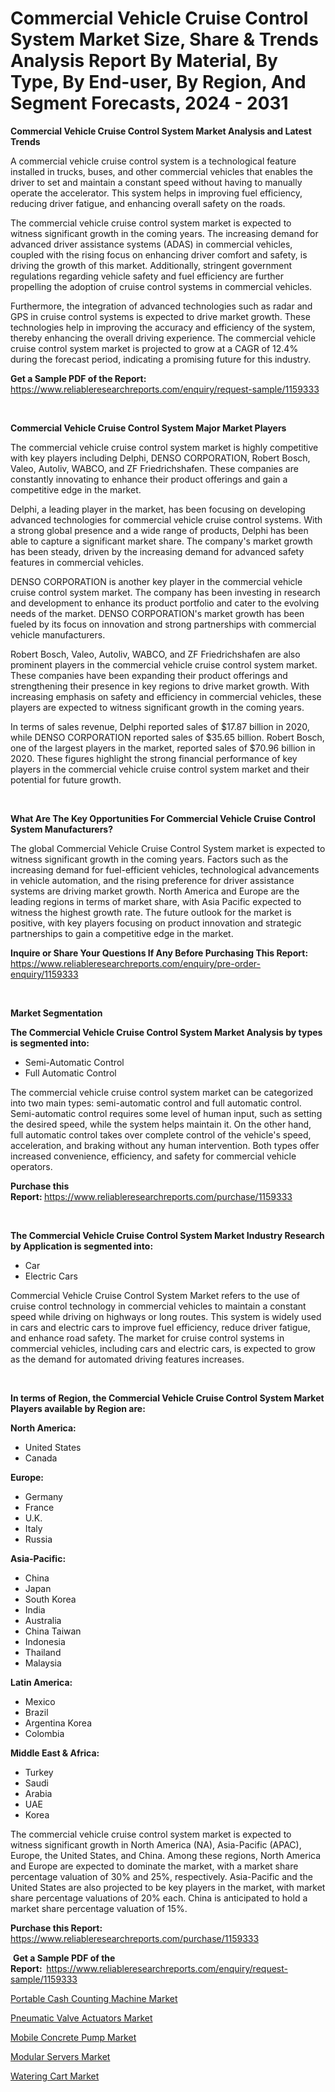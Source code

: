 <p><h1>Commercial Vehicle Cruise Control System Market Size, Share & Trends Analysis Report By Material, By Type, By End-user, By Region, And Segment Forecasts, 2024 - 2031</h1></p><p><strong>Commercial Vehicle Cruise Control System Market Analysis and Latest Trends</strong></p>
<p><p>A commercial vehicle cruise control system is a technological feature installed in trucks, buses, and other commercial vehicles that enables the driver to set and maintain a constant speed without having to manually operate the accelerator. This system helps in improving fuel efficiency, reducing driver fatigue, and enhancing overall safety on the roads.</p><p>The commercial vehicle cruise control system market is expected to witness significant growth in the coming years. The increasing demand for advanced driver assistance systems (ADAS) in commercial vehicles, coupled with the rising focus on enhancing driver comfort and safety, is driving the growth of this market. Additionally, stringent government regulations regarding vehicle safety and fuel efficiency are further propelling the adoption of cruise control systems in commercial vehicles.</p><p>Furthermore, the integration of advanced technologies such as radar and GPS in cruise control systems is expected to drive market growth. These technologies help in improving the accuracy and efficiency of the system, thereby enhancing the overall driving experience. The commercial vehicle cruise control system market is projected to grow at a CAGR of 12.4% during the forecast period, indicating a promising future for this industry.</p></p>
<p><strong>Get a Sample PDF of the Report:&nbsp;</strong> <a href="https://www.reliableresearchreports.com/enquiry/request-sample/1159333">https://www.reliableresearchreports.com/enquiry/request-sample/1159333</a></p>
<p>&nbsp;</p>
<p><strong>Commercial Vehicle Cruise Control System Major Market Players</strong></p>
<p><p>The commercial vehicle cruise control system market is highly competitive with key players including Delphi, DENSO CORPORATION, Robert Bosch, Valeo, Autoliv, WABCO, and ZF Friedrichshafen. These companies are constantly innovating to enhance their product offerings and gain a competitive edge in the market.</p><p>Delphi, a leading player in the market, has been focusing on developing advanced technologies for commercial vehicle cruise control systems. With a strong global presence and a wide range of products, Delphi has been able to capture a significant market share. The company's market growth has been steady, driven by the increasing demand for advanced safety features in commercial vehicles.</p><p>DENSO CORPORATION is another key player in the commercial vehicle cruise control system market. The company has been investing in research and development to enhance its product portfolio and cater to the evolving needs of the market. DENSO CORPORATION's market growth has been fueled by its focus on innovation and strong partnerships with commercial vehicle manufacturers.</p><p>Robert Bosch, Valeo, Autoliv, WABCO, and ZF Friedrichshafen are also prominent players in the commercial vehicle cruise control system market. These companies have been expanding their product offerings and strengthening their presence in key regions to drive market growth. With increasing emphasis on safety and efficiency in commercial vehicles, these players are expected to witness significant growth in the coming years.</p><p>In terms of sales revenue, Delphi reported sales of $17.87 billion in 2020, while DENSO CORPORATION reported sales of $35.65 billion. Robert Bosch, one of the largest players in the market, reported sales of $70.96 billion in 2020. These figures highlight the strong financial performance of key players in the commercial vehicle cruise control system market and their potential for future growth.</p></p>
<p>&nbsp;</p>
<p><strong>What Are The Key Opportunities For Commercial Vehicle Cruise Control System Manufacturers?</strong></p>
<p><p>The global Commercial Vehicle Cruise Control System market is expected to witness significant growth in the coming years. Factors such as the increasing demand for fuel-efficient vehicles, technological advancements in vehicle automation, and the rising preference for driver assistance systems are driving market growth. North America and Europe are the leading regions in terms of market share, with Asia Pacific expected to witness the highest growth rate. The future outlook for the market is positive, with key players focusing on product innovation and strategic partnerships to gain a competitive edge in the market.</p></p>
<p><strong>Inquire or Share Your Questions If Any Before Purchasing This Report:</strong> <a href="https://www.reliableresearchreports.com/enquiry/pre-order-enquiry/1159333">https://www.reliableresearchreports.com/enquiry/pre-order-enquiry/1159333</a></p>
<p>&nbsp;</p>
<p><strong>Market Segmentation</strong></p>
<p><strong>The Commercial Vehicle Cruise Control System Market Analysis by types is segmented into:</strong></p>
<p><ul><li>Semi-Automatic Control</li><li>Full Automatic Control</li></ul></p>
<p><p>The commercial vehicle cruise control system market can be categorized into two main types: semi-automatic control and full automatic control. Semi-automatic control requires some level of human input, such as setting the desired speed, while the system helps maintain it. On the other hand, full automatic control takes over complete control of the vehicle's speed, acceleration, and braking without any human intervention. Both types offer increased convenience, efficiency, and safety for commercial vehicle operators.</p></p>
<p><strong>Purchase this Report:&nbsp;</strong><a href="https://www.reliableresearchreports.com/purchase/1159333">https://www.reliableresearchreports.com/purchase/1159333</a></p>
<p>&nbsp;</p>
<p><strong>The Commercial Vehicle Cruise Control System Market Industry Research by Application is segmented into:</strong></p>
<p><ul><li>Car</li><li>Electric Cars</li></ul></p>
<p><p>Commercial Vehicle Cruise Control System Market refers to the use of cruise control technology in commercial vehicles to maintain a constant speed while driving on highways or long routes. This system is widely used in cars and electric cars to improve fuel efficiency, reduce driver fatigue, and enhance road safety. The market for cruise control systems in commercial vehicles, including cars and electric cars, is expected to grow as the demand for automated driving features increases.</p></p>
<p>&nbsp;</p>
<p><strong>In terms of Region, the Commercial Vehicle Cruise Control System Market Players available by Region are:</strong></p>
<p>
    <p> <strong> North America: </strong>
        <ul>
            <li>United States</li>
            <li>Canada</li>
        </ul>
        </p> 
    <p> <strong> Europe: </strong>
        <ul>
            <li>Germany</li>
            <li>France</li>
            <li>U.K.</li>
            <li>Italy</li>
            <li>Russia</li>
        </ul>
        </p> 
    <p> <strong> Asia-Pacific: </strong>
        <ul>
            <li>China</li>
            <li>Japan</li>
            <li>South Korea</li>
            <li>India</li>
            <li>Australia</li>
            <li>China Taiwan</li>
            <li>Indonesia</li>
            <li>Thailand</li>
            <li>Malaysia</li>
        </ul>
        </p> 
    <p> <strong> Latin America: </strong>
        <ul>
            <li>Mexico</li>
            <li>Brazil</li>
            <li>Argentina Korea</li>
            <li>Colombia</li>
        </ul>
        </p> 
    <p> <strong> Middle East & Africa: </strong>
        <ul>
            <li>Turkey</li>
            <li>Saudi</li>
            <li>Arabia</li>
            <li>UAE</li>
            <li>Korea</li>
        </ul>
    </p>
    </p>
<p><p>The commercial vehicle cruise control system market is expected to witness significant growth in North America (NA), Asia-Pacific (APAC), Europe, the United States, and China. Among these regions, North America and Europe are expected to dominate the market, with a market share percentage valuation of 30% and 25%, respectively. Asia-Pacific and the United States are also projected to be key players in the market, with market share percentage valuations of 20% each. China is anticipated to hold a market share percentage valuation of 15%.</p></p>
<p><strong>Purchase this Report: </strong><a href="https://www.reliableresearchreports.com/purchase/1159333">https://www.reliableresearchreports.com/purchase/1159333</a></p>
<p>&nbsp;<strong>Get a Sample PDF of the Report:&nbsp;&nbsp;</strong><a href="https://www.reliableresearchreports.com/enquiry/request-sample/1159333">https://www.reliableresearchreports.com/enquiry/request-sample/1159333</a></p>
<p><strong></strong></p>
<p><p><a href="https://medium.com/@juansmith1961/portable-cash-counting-machine-market-trends-and-market-analysis-forecasted-for-period-2024-2031-a95412aac057">Portable Cash Counting Machine Market</a></p><p><a href="https://medium.com/@juansmith1961/pneumatic-valve-actuators-market-size-and-market-trends-complete-industry-overview-2024-to-2031-28bd1d1db549">Pneumatic Valve Actuators Market</a></p><p><a href="https://medium.com/@ashleyhills1920/mobile-concrete-pump-market-comprehensive-assessment-by-type-application-and-geography-b85a8ecfe684">Mobile Concrete Pump Market</a></p><p><a href="https://medium.com/@ashleyhills1920/modular-servers-market-size-market-outlook-and-market-forecast-2024-to-2031-a944c94f0557">Modular Servers Market</a></p><p><a href="https://medium.com/@sarademiri71/watering-cart-market-share-evolution-and-market-growth-trends-2024-2031-bfa87d7656be">Watering Cart Market</a></p></p>